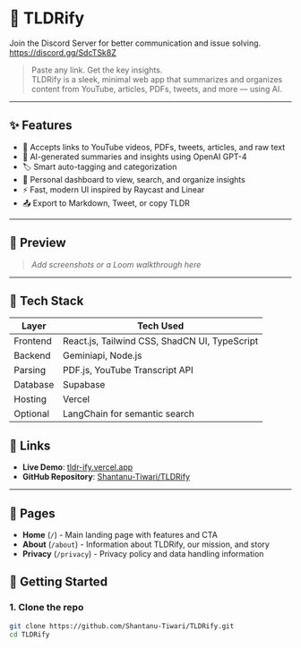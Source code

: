 # 🧠 TLDRify

Join the Discord Server for better communication and issue solving.
https://discord.gg/SdcTSk8Z

> Paste any link. Get the key insights.  
TLDRify is a sleek, minimal web app that summarizes and organizes content from YouTube, articles, PDFs, tweets, and more — using AI.

---

## ✨ Features

- 🔗 Accepts links to YouTube videos, PDFs, tweets, articles, and raw text
- 🧠 AI-generated summaries and insights using OpenAI GPT-4
- 🏷️ Smart auto-tagging and categorization
- 🧰 Personal dashboard to view, search, and organize insights
- ⚡ Fast, modern UI inspired by Raycast and Linear
- 📤 Export to Markdown, Tweet, or copy TLDR

---

## 📸 Preview

> _Add screenshots or a Loom walkthrough here_

---

## 🧱 Tech Stack

| Layer       | Tech Used                                     |
|------------|-----------------------------------------------|
| Frontend   | React.js, Tailwind CSS, ShadCN UI, TypeScript |
| Backend    | Geminiapi, Node.js                            |
| Parsing    | PDF.js, YouTube Transcript API                |
| Database   | Supabase                                      |
| Hosting    | Vercel                                        |
| Optional   | LangChain for semantic search                 |

## 🔗 Links

- **Live Demo**: [tldr-ify.vercel.app](https://tldr-ify.vercel.app)
- **GitHub Repository**: [Shantanu-Tiwari/TLDRify](https://github.com/Shantanu-Tiwari/TLDRify)

---

## 📱 Pages

- **Home** (`/`) - Main landing page with features and CTA
- **About** (`/about`) - Information about TLDRify, our mission, and story
- **Privacy** (`/privacy`) - Privacy policy and data handling information

## 🚀 Getting Started

### 1. Clone the repo

```bash
git clone https://github.com/Shantanu-Tiwari/TLDRify.git
cd TLDRify
